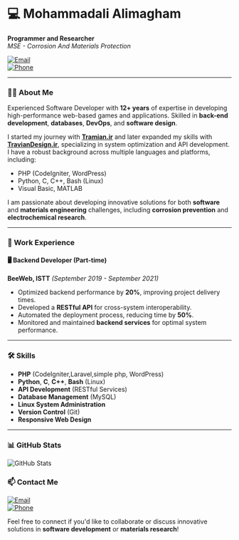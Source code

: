 # 💻 Mohammadali Alimagham

**Programmer and Researcher**  
*MSE - Corrosion And Materials Protection*  

[![Email](https://img.shields.io/badge/Email-alimagham@aut.ac.ir-blue)](mailto:alimagham@aut.ac.ir)  
[![Phone](https://img.shields.io/badge/Phone-%2B98--9398533517-green)](tel:+989398533517)  

---

### 🧑‍💻 About Me

Experienced Software Developer with **12+ years** of expertise in developing high-performance web-based games and applications. Skilled in **back-end development**, **databases**, **DevOps**, and **software design**.  

I started my journey with **[Tramian.ir](http://tramian.ir)** and later expanded my skills with **[TravianDesign.ir](http://traviandesign.ir)**, specializing in system optimization and API development. I have a robust background across multiple languages and platforms, including:

- PHP (CodeIgniter, WordPress)
- Python, C, C++, Bash (Linux)
- Visual Basic, MATLAB

I am passionate about developing innovative solutions for both **software** and **materials engineering** challenges, including **corrosion prevention** and **electrochemical research**.

---


### 💼 Work Experience

#### 🖥️ Backend Developer (Part-time)  
**BeeWeb, ISTT** *(September 2019 - September 2021)*

- Optimized backend performance by **20%**, improving project delivery times.
- Developed a **RESTful API** for cross-system interoperability.
- Automated the deployment process, reducing time by **50%**.
- Monitored and maintained **backend services** for optimal system performance.

---

### 🛠️ Skills

- **PHP** (CodeIgniter,Laravel,simple php, WordPress)
- **Python**, **C**, **C++**, **Bash** (Linux)
- **API Development** (RESTful Services)
- **Database Management** (MySQL)
- **Linux System Administration**
- **Version Control** (Git)
- **Responsive Web Design**

---

### 📊 GitHub Stats

![GitHub Stats](https://github-readme-stats.vercel.app/api?username=alimagham&show_icons=true&theme=dark)

### 📫 Contact Me

[![Email](https://img.shields.io/badge/Email-alimagham@aut.ac.ir-blue)](mailto:alimagham@aut.ac.ir)  
[![Phone](https://img.shields.io/badge/Phone-%2B98--9398533517-green)](tel:+989398533517)  

Feel free to connect if you'd like to collaborate or discuss innovative solutions in **software development** or **materials research**!

